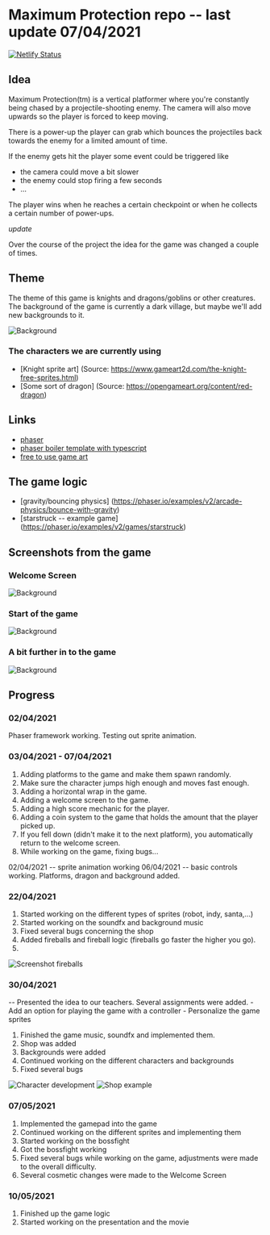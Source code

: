 # Maximum Protection repo -- last update 07/04/2021

[![Netlify Status](https://api.netlify.com/api/v1/badges/8486038c-f5b4-4a59-a27e-847d8d754f5b/deploy-status)](https://app.netlify.com/sites/maximum-protection/deploys)

## Idea

Maximum Protection(tm) is a vertical platformer where you're constantly being chased by a projectile-shooting enemy. The camera will also move upwards so the player is forced to keep moving. 

There is a power-up the player can grab which bounces the projectiles back towards the enemy for a limited amount of time. 

If the enemy gets hit the player some event could be triggered like 

- the camera could move a bit slower
- the enemy could stop firing a few seconds
- ...

The player wins when he reaches a certain checkpoint or when he collects a certain number of power-ups.

*update*

Over the course of the project the idea for the game was changed a couple of times.

## Theme 

The theme of this game is knights and dragons/goblins or other creatures. The background of the game is currently a dark village, but maybe we'll add new backgrounds to it.

![Background](./ScreenshotsForReadMe/BackgroundScreenshot.png)


### The characters we are currently using

- [Knight sprite art] (Source: https://www.gameart2d.com/the-knight-free-sprites.html) 
- [Some sort of dragon] (Source: https://opengameart.org/content/red-dragon)

## Links

- [phaser](https://phaser.io/)
- [phaser boiler template with typescript](https://github.com/photonstorm/phaser3-typescript-project-template)
- [free to use game art](https://www.gameartguppy.com/)


## The game logic

- [gravity/bouncing physics] (https://phaser.io/examples/v2/arcade-physics/bounce-with-gravity)
- [starstruck -- example game] (https://phaser.io/examples/v2/games/starstruck)

## Screenshots from the game

### Welcome Screen

![Background](./ScreenshotsForReadMe/Welcomescreen.png)

### Start of the game

![Background](./ScreenshotsForReadMe/BeginGame.png)

### A bit further in to the game

![Background](./ScreenshotsForReadMe/FurtherInToGame.png)

## Progress

### 02/04/2021 
Phaser framework working. Testing out sprite animation.

### 03/04/2021 - 07/04/2021
1. Adding platforms to the game and make them spawn randomly.
2. Make sure the character jumps high enough and moves fast enough.
3. Adding a horizontal wrap in the game.
4. Adding a welcome screen to the game. 
5. Adding a high score mechanic for the player.
6. Adding a coin system to the game that holds the amount that the player picked up. 
7. If you fell down (didn't make it to the next platform), you automatically return to the welcome screen.
8. While working on the game, fixing bugs...

02/04/2021 -- sprite animation working
06/04/2021 -- basic controls working. Platforms, dragon and background added. 

### 22/04/2021

1. Started working on the different types of sprites (robot, indy, santa,...)
2. Started working on the soundfx and background music
3. Fixed several bugs concerning the shop 
4. Added fireballs and fireball logic (fireballs go faster the higher you go).
5. 

![Screenshot fireballs](./ScreenshotsForReadMe/sillescrn2.png)


### 30/04/2021
-- Presented the idea to our teachers. Several assignments were added.
    - Add an option for playing the game with a controller
    - Personalize the game sprites

1. Finished the game music, soundfx and implemented them.
2. Shop was added
3. Backgrounds were added
4. Continued working on the different characters and backgrounds
5. Fixed several bugs

![Character development](./ScreenshotsForReadMe/pietscrn.png)
![Shop example](./ScreenshotsForReadMe/frankyscn.png)


### 07/05/2021

1. Implemented the gamepad into the game
2. Continued working on the different sprites and implementing them
3. Started working on the bossfight 
4. Got the bossfight working
5. Fixed several bugs while working on the game, adjustments were made to the overall difficulty.
6. Several cosmetic changes were made to the Welcome Screen
 

### 10/05/2021

1. Finished up the game logic
2. Started working on the presentation and the movie



              



